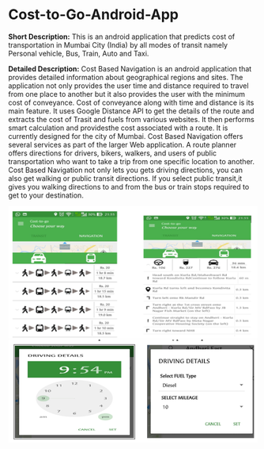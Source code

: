 # Cost-to-Go-Android-App
<b>Short Description:</b>
This is an android application that predicts cost of transportation in Mumbai City (India) by all modes of transit namely Personal vehicle, Bus, Train, Auto and Taxi.

<b>Detailed Description:</b>
Cost Based Navigation is an android application that provides detailed information about geographical regions and sites. 
The application not only provides the user time and distance required to travel from one place to another but it also provides the user 
with the minimum cost of conveyance. Cost of conveyance along with time and distance is its main feature. It uses Google Distance API to 
get the details of the route and extracts the cost of Trasit and fuels from various websites. It then performs smart calculation and 
providesthe cost associated with a route. It is currently designed for the city of Mumbai. 
Cost Based Navigation offers several services as part of the larger Web application. 
A route planner offers directions for drivers, bikers, walkers, and users of public transportation who want to take a trip from one 
specific location to another. Cost Based Navigation not only lets you gets driving directions, you can also get walking or 
public transit directions. If you select public transit,it gives you walking directions to and from the bus or train stops required to 
get to your destination.

<img src="https://github.com/RoyKiran/Cost-to-Go-Android-App/blob/master/Cost-based-navigation/Cost-to-Go/app/src/main/res/drawable/decide_route.png"/> <br/> 
<img src="https://github.com/RoyKiran/Cost-to-Go-Android-App/blob/master/Cost-based-navigation/Cost-to-Go/app/src/main/res/drawable/private_vehicle_setup.png"/>
